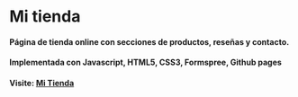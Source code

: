 # Mi tienda
#### Página de tienda online con secciones de productos, reseñas y contacto.
#### Implementada con Javascript, HTML5, CSS3, Formspree, Github pages
#### Visite: [Mi Tienda](https://elequipoderiki.github.io/Mi-tienda/)